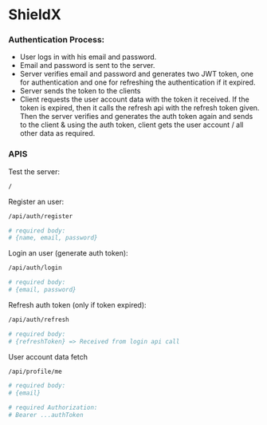 # ShieldX


### Authentication Process:

- User logs in with his email and password.
- Email and password is sent to the server.
- Server verifies email and password and generates two JWT token, one for authentication and one for refreshing the authentication if it expired.
- Server sends the token to the clients
- Client requests the user account data with the token it received. If the token is expired, then it calls the refresh api with the refresh token given. Then the server verifies and generates the auth token again and sends to the client & using the auth token, client gets the user account / all other data as required.



### APIS

Test the server:
```bash
/
```

Register an user:

```bash
/api/auth/register

# required body:
# {name, email, password}
```

Login an user (generate auth token):

```bash
/api/auth/login

# required body:
# {email, password}
```

Refresh auth token (only if token expired):
```bash
/api/auth/refresh

# required body:
# {refreshToken} => Received from login api call
```

User account data fetch
```bash
/api/profile/me

# required body:
# {email}

# required Authorization:
# Bearer ...authToken
```
